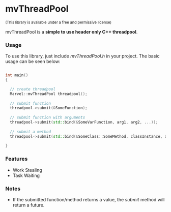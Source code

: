 # mvThreadPool
<sub>(This library is available under a free and permissive license)</sub>

mvThreadPool is a **simple to use header only C++ threadpool**.

### Usage
To use this library, just include _mvThreadPool.h_ in your project. The basic usage can be seen below:

```Cpp

int main()
{

  // create threadpool
  Marvel::mvThreadPool threadpool();
  
  // submit function
  threadpool->submit(&SomeFunction);
  
  // submit function with arguments
  threadpool->submit(std::bind(&SomeVarFunction, arg1, arg2, ...));
  
  // submit a method
  threadpool->submit(std::bind(&SomeClass::SomeMethod, classInstance, arg1, arg2, ...));
  
}

```

### Features

- Work Stealing
- Task Waiting

### Notes

- If the submitted function/method returns a value, the _submit_ method will return a future.

